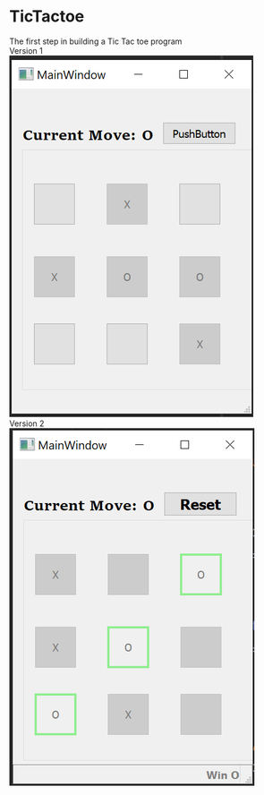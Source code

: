 # TicTactoe
The first step in building a Tic Tac toe program
</br>
Version 1
</br>
![](view.png)
</br>
Version 2</br>
![](ver2.png)
